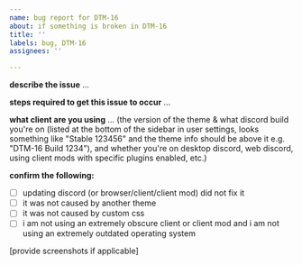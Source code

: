 ```yaml
---
name: bug report for DTM-16
about: if something is broken in DTM-16
title: ''
labels: bug, DTM-16
assignees: ''

---
```


**describe the issue**
...

**steps required to get this issue to occur**
... 

**what client are you using**
... (the version of the theme & what discord build you're on (listed at the bottom of the sidebar in user settings, looks something like "Stable 123456" and the theme info should be above it e.g. "DTM-16 Build 1234"), and whether you're on desktop discord, web discord, using client mods with specific plugins enabled, etc.)

**confirm the following:**
- [ ] updating discord (or browser/client/client mod) did not fix it
- [ ] it was not caused by another theme
- [ ] it was not caused by custom css
- [ ] i am not using an extremely obscure client or client mod and i am not using an extremely outdated operating system

[provide screenshots if applicable]
